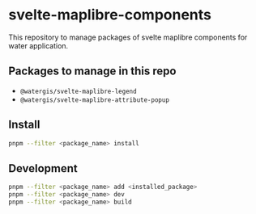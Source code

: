 # svelte-maplibre-components

This repository to manage packages of svelte maplibre components for water application.

## Packages to manage in this repo

- `@watergis/svelte-maplibre-legend`
- `@watergis/svelte-maplibre-attribute-popup`

## Install

```zsh
pnpm --filter <package_name> install
```

## Development

```zsh
pnpm --filter <package_name> add <installed_package>
pnpm --filter <package_name> dev
pnpm --filter <package_name> build
```
